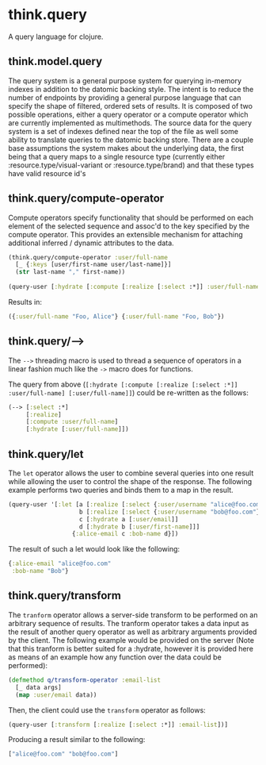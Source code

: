 # think.query

A query language for clojure.

## think.model.query
The query system is a general purpose system for querying in-memory indexes
in addition to the datomic backing style.  The intent is to reduce the number of endpoints by providing a
general purpose language that can specify the shape of filtered, ordered sets of results.  It is composed
of two possible operations, either a query operator or a compute operator which are currently
implemented as multimethods.  The source data for the query system is a set of indexes defined near
the top of the file as well some ability to translate queries to the datomic backing store.
There are a couple base assumptions the system makes about the underlying data, the first being
that a query maps to a single resource type (currently either :resource.type/visual-variant
or :resource.type/brand) and that these types have valid resource id's

## think.query/compute-operator
Compute operators specify functionality that should be performed on each element of the selected sequence and assoc'd to the key specified by the compute operator. This provides an extensible mechanism for attaching additional inferred / dynamic attributes to the data.

```.clj
(think.query/compute-operator :user/full-name
  [_ {:keys [user/first-name user/last-name]}]
  (str last-name "," first-name))
  
(query-user [:hydrate [:compute [:realize [:select :*]] :user/full-name] [:user/full-name]])
```

Results in:
```.clj
({:user/full-name "Foo, Alice"} {:user/full-name "Foo, Bob"})
```

## think.query/-->

The `-->` threading macro is used to thread a sequence of operators in a linear fashion much like the `->` macro does for functions.

The query from above (`[:hydrate [:compute [:realize [:select :*]] :user/full-name] [:user/full-name]]`) could be re-written as the follows:

```.clj
(--> [:select :*]
     [:realize]
     [:compute :user/full-name]
     [:hydrate [:user/full-name]])
```


## think.query/let
The `let` operator allows the user to combine several queries into one result while allowing the user to control the shape of the response. The following example performs two queries and binds them to a map in the result.

```.clj
(query-user '[:let [a [:realize [:select {:user/username "alice@foo.com"}]]
                    b [:realize [:select {:user/username "bob@foo.com"}]]
                    c [:hydrate a [:user/email]]
                    d [:hydrate b [:user/first-name]]]
                  {:alice-email c :bob-name d}])
```
The result of such a let would look like the following:
```.clj
{:alice-email "alice@foo.com"
 :bob-name "Bob"}
```

## think.query/transform
The `tranform` operator allows a server-side transform to be performed on an arbitrary sequence of results. The tranform operator takes a data input as the result of another query operator as well as arbitrary arguments provided by the client. The following example would be provided on the server (Note that this tranform is better suited for a :hydrate, however it is provided here as means of an example how any function over the data could be performed):

```.clj
(defmethod q/transform-operator :email-list
  [_ data args]
  (map :user/email data))
```

Then, the client could use the `transform` operator as follows:
```.clj
(query-user [:transform [:realize [:select :*]] :email-list])]
```

Producing a result similar to the following: 
```.clj
["alice@foo.com" "bob@foo.com"]
```

